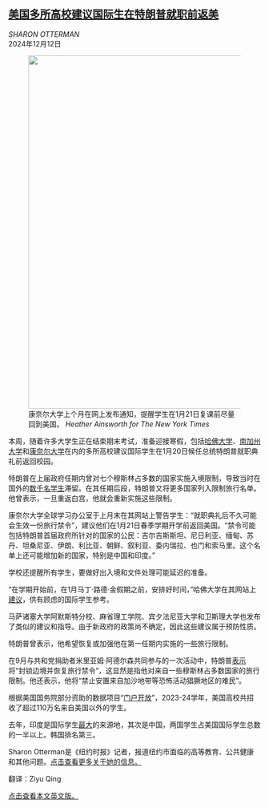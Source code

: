 <!--1733971021000-->
[美国多所高校建议国际生在特朗普就职前返美](https://cn.nytimes.com/usa/20241212/colleges-international-students-trump-travel-ban/)
------

<address>SHARON OTTERMAN</address><time pudate="2024-12-12 10:06:38" datetime="2024-12-12 10:06:38">2024年12月12日</time><figure><img src="https://images.weserv.nl/?url=static01.nyt.com/images/2024/12/11/multimedia/11nat-intl-students-cgjw/11nat-intl-students-cgjw-master1050.jpg" width="1050" height="705"><figcaption>康奈尔大学上个月在网上发布通知，提醒学生在1月21日复课前尽量回到美国。 <cite>Heather Ainsworth for The New York Times</cite></figcaption></figure><section><p>本周，随着许多大学生正在结束期末考试，准备迎接寒假，包括<a rel="noopener noreferrer" target="_blank" href="https://www.hio.harvard.edu/news/essential-information-winter-travel">哈佛大学</a>、<a rel="noopener noreferrer" target="_blank" href="https://www.latimes.com/california/story/2024-12-09/la-me-international-students-trump">南加州大学</a>和<a rel="noopener noreferrer" target="_blank" href="https://international.globallearning.cornell.edu/alerts/guidance-possible-immigration-changes-2025">康奈尔大学</a>在内的多所高校建议国际学生在1月20日候任总统特朗普就职典礼前返回校园。</p><p>特朗普在上届政府任期内曾对七个穆斯林占多数的国家实施入境限制，导致当时在国外的<a rel="noopener noreferrer" target="_blank" href="https://www.insidehighered.com/news/2017/01/30/students-and-scholars-are-stranded-after-trump-bars-travel-nationals-7-countries" title="Link: https://www.insidehighered.com/news/2017/01/30/students-and-scholars-are-stranded-after-trump-bars-travel-nationals-7-countries">数千名学生</a>滞留。在其任期后段，特朗普又将更多国家列入限制旅行名单。他曾表示，一旦重返白宫，他就会重新实施这些限制。</p><p>康奈尔大学全球学习办公室于上月末在其网站上警告学生：“就职典礼后不久可能会生效一份旅行禁令”，建议他们在1月21日春季学期开学前返回美国。“禁令可能包括特朗普首届政府所针对的国家的公民：吉尔吉斯斯坦、尼日利亚、缅甸、苏丹、坦桑尼亚、伊朗、利比亚、朝鲜、叙利亚、委内瑞拉、也门和索马里。这个名单上还可能增加新的国家，特别是中国和印度。”</p><p>学校还提醒所有学生，要做好出入境和文件处理可能延迟的准备。</p><p>“在学期开始前，在1月马丁·路德·金假期之前，安排好时间，”哈佛大学在其网站上<a rel="noopener noreferrer" target="_blank" href="https://www.hio.harvard.edu/news/essential-information-winter-travel">建议</a>，供有顾虑的国际学生参考。</p><p>马萨诸塞大学阿默斯特分校、麻省理工学院、宾夕法尼亚大学和卫斯理大学也发布了类似的建议和指导。由于新政府的政策尚不确定，因此这些建议属于预防性质。</p><p>特朗普曾表示，他希望恢复或加强他在第一任期内实施的一些旅行限制。</p><p>在9月与共和党捐助者米里亚姆·阿德尔森共同参与的一次活动中，特朗普<a rel="noopener noreferrer" target="_blank" href="https://www.bloomberg.com/news/videos/2024-09-20/donald-trump-vows-to-restore-travel-ban-bar-refugees-from-gaza">表示</a>将“封锁边境并恢复旅行禁令”，这显然是指他对来自一些穆斯林占多数国家的旅行限制。他还表示，他将“禁止安置来自加沙地带等恐怖活动猖獗地区的难民”。</p><p>根据美国国务院部分资助的数据项目“<a rel="noopener noreferrer" target="_blank" href="https://opendoorsdata.org/data/international-students/enrollment-trends/">门户开放</a>”，2023-24学年，美国高校共招收了超过110万名来自美国以外的学生。</p><p>去年，印度是国际学生<a rel="noopener noreferrer" target="_blank" href="https://opendoorsdata.org/data/international-students/leading-places-of-origin/" title="Link: https://opendoorsdata.org/data/international-students/leading-places-of-origin/">最大</a>的来源地，其次是中国，两国学生占美国国际学生总数的一半以上。韩国排名第三。</p></section><footer><p>Sharon Otterman是《纽约时报》记者，报道纽约市面临的高等教育、公共健康和其他问题。<a rel="nofollow" target="_blank" href="https://www.nytimes.com/by/sharon-otterman">点击查看更多关于她的信息。</a></p><p>翻译：Ziyu Qing</p><p><a rel="nofollow" target="_blank" href="https://www.nytimes.com/2024/12/11/us/colleges-international-students-trump-travel-ban.html">点击查看本文英文版。</a></p></footer>
